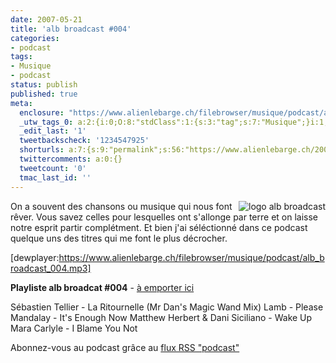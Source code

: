 ```yaml
---
date: 2007-05-21
title: 'alb broadcast #004'
categories:
- podcast
tags:
- Musique
- podcast
status: publish
published: true
meta:
  enclosure: "https://www.alienlebarge.ch/filebrowser/musique/podcast/alb_broadcast_004.mp3\r\n22232624\r\naudio/mpeg"
  _utw_tags_0: a:2:{i:0;O:8:"stdClass":1:{s:3:"tag";s:7:"Musique";}i:1;O:8:"stdClass":1:{s:3:"tag";s:7:"Podcast";}}
  _edit_last: '1'
  tweetbackscheck: '1234547925'
  shorturls: a:7:{s:9:"permalink";s:56:"https://www.alienlebarge.ch/2007/05/21/alb-broadcast-004/";s:7:"tinyurl";s:25:"https://tinyurl.com/b5w46a";s:4:"isgd";s:17:"https://is.gd/ikcS";s:5:"bitly";s:18:"https://bit.ly/F4RC";s:5:"snipr";s:22:"https://snipr.com/b9x40";s:5:"snurl";s:22:"https://snurl.com/b9x40";s:7:"snipurl";s:24:"https://snipurl.com/b9x40";}
  twittercomments: a:0:{}
  tweetcount: '0'
  tmac_last_id: ''
---
```

<a title="logo alb broadcast" href="https://dlgjp9x71cipk.cloudfront.net/2007/05/alb-broadcast-logo.png"><img title="logo alb broadcast" src="https://dlgjp9x71cipk.cloudfront.net/2007/05/alb-broadcast-logo.thumbnail.png" alt="logo alb broadcast" align="right" /></a> On a souvent des chansons ou musique qui nous font rêver. Vous savez celles pour lesquelles ont s'allonge par terre et on laisse notre esprit partir complétment. Et bien j'ai séléctionné dans ce podcast quelque uns des titres qui me font le plus décrocher.

[dewplayer:https://www.alienlebarge.ch/filebrowser/musique/podcast/alb_broadcast_004.mp3]

<!--more-->

<strong>Playliste alb broadcat #004</strong> - <a title="Télécharger alb broadcast #004" href="https://www.alienlebarge.ch/filebrowser/musique/podcast/alb_broadcast_004.mp3">à emporter ici</a>

Sébastien Tellier - La Ritournelle (Mr Dan's Magic Wand Mix)
Lamb - Please
Mandalay - It's Enough Now
Matthew Herbert &amp; Dani Siciliano - Wake Up
Mara Carlyle - I Blame You Not

Abonnez-vous au podcast grâce au <a title="Flux RSS Podcast" href="feed://www.alienlebarge.ch/?feed=rss2&amp;category_name=podcast">flux RSS "podcast"</a>
